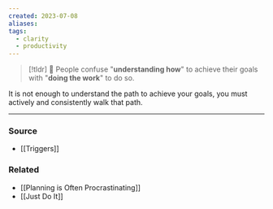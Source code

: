```yaml
---
created: 2023-07-08
aliases: 
tags:
  - clarity
  - productivity
---
```


> [!tldr] 🚧 People confuse "**understanding how**" to achieve their goals with "**doing the work**" to do so.

It is not enough to understand the path to achieve your goals, you must actively and consistently walk that path. 

---

### Source
- [[Triggers]]

### Related
- [[Planning is Often Procrastinating]] 
- [[Just Do It]]